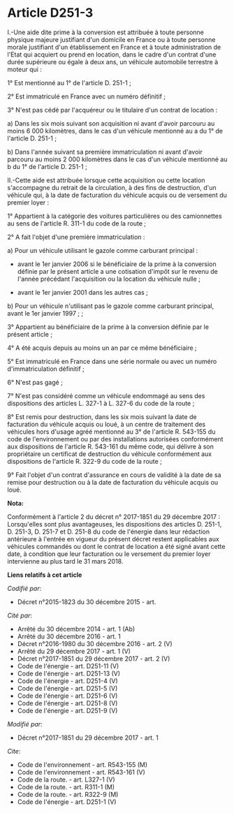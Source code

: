 # Article D251-3

I.-Une aide dite prime à la conversion est attribuée à toute personne physique majeure justifiant d'un domicile en France ou
à toute personne morale justifiant d'un établissement en France et à toute administration de l'Etat qui acquiert ou prend en
location, dans le cadre d'un contrat d'une durée supérieure ou égale à deux ans, un véhicule automobile terrestre à moteur
qui : 

1° Est mentionné au 1° de l'article D. 251-1 ; 

2° Est immatriculé en France avec un numéro définitif ; 

3° N'est pas cédé par l'acquéreur ou le titulaire d'un contrat de location : 

a) Dans les six mois suivant son acquisition ni avant d'avoir parcouru au moins 6 000 kilomètres, dans le cas d'un véhicule
mentionné au a du 1° de l'article D. 251-1 ; 

b) Dans l'année suivant sa première immatriculation ni avant d'avoir parcouru au moins 2 000 kilomètres dans le cas d'un
véhicule mentionné au b du 1° de l'article D. 251-1 ; 

II.-Cette aide est attribuée lorsque cette acquisition ou cette location s'accompagne du retrait de la circulation, à des
fins de destruction, d'un véhicule qui, à la date de facturation du véhicule acquis ou de versement du premier loyer : 

1° Appartient à la catégorie des voitures particulières ou des camionnettes au sens de l'article R. 311-1 du code de la
route ; 

2° A fait l'objet d'une première immatriculation : 

a) Pour un véhicule utilisant le gazole comme carburant principal :

- avant le 1er janvier 2006 si le bénéficiaire de la prime à la conversion définie par le présent article a une cotisation
d'impôt sur le revenu de l'année précédant l'acquisition ou la location du véhicule nulle ;

- avant le 1er janvier 2001 dans les autres cas ; 

b) Pour un véhicule n'utilisant pas le gazole comme carburant principal, avant le 1er janvier 1997 ; ; 

3° Appartient au bénéficiaire de la prime à la conversion définie par le présent article ; 

4° A été acquis depuis au moins un an par ce même bénéficiaire ; 

5° Est immatriculé en France dans une série normale ou avec un numéro d'immatriculation définitif ; 

6° N'est pas gagé ; 

7° N'est pas considéré comme un véhicule endommagé au sens des dispositions des articles L. 327-1 à L. 327-6 du code de la
route ; 

8° Est remis pour destruction, dans les six mois suivant la date de facturation du véhicule acquis ou loué, à un centre de
traitement des véhicules hors d'usage agréé mentionné au 3° de l'article R. 543-155 du code de l'environnement ou par des
installations autorisées conformément aux dispositions de l'article R. 543-161 du même code, qui délivre à son propriétaire
un certificat de destruction du véhicule conformément aux dispositions de l'article R. 322-9 du code de la route ; 

9° Fait l'objet d'un contrat d'assurance en cours de validité à la date de sa remise pour destruction ou à la date de
facturation du véhicule acquis ou loué.

**Nota:**

Conformément à l'article 2 du décret n° 2017-1851 du 29 décembre 2017 : Lorsqu'elles sont plus avantageuses, les dispositions
des articles D. 251-1, D. 251-3, D. 251-7 et D. 251-8 du code de l'énergie dans leur rédaction antérieure à l'entrée en
vigueur du présent décret restent applicables aux véhicules commandés ou dont le contrat de location a été signé avant cette
date, à condition que leur facturation ou le versement du premier loyer intervienne au plus tard le 31 mars 2018.

**Liens relatifs à cet article**

_Codifié par_:

  - Décret n°2015-1823 du 30 décembre 2015 - art.

_Cité par_:

  - Arrêté du 30 décembre 2014 - art. 1 (Ab)
  - Arrêté du 30 décembre 2016 - art. 1
  - Décret n°2016-1980 du 30 décembre 2016 - art. 2 (V)
  - Arrêté du 29 décembre 2017 - art. 1 (V)
  - Décret n°2017-1851 du 29 décembre 2017 - art. 2 (V)
  - Code de l'énergie - art. D251-11 (V)
  - Code de l'énergie - art. D251-13 (V)
  - Code de l'énergie - art. D251-4 (V)
  - Code de l'énergie - art. D251-5 (V)
  - Code de l'énergie - art. D251-6 (V)
  - Code de l'énergie - art. D251-8 (V)
  - Code de l'énergie - art. D251-9 (V)

_Modifié par_:

  - Décret n°2017-1851 du 29 décembre 2017 - art. 1

_Cite_:

  - Code de l'environnement - art. R543-155 (M)
  - Code de l'environnement - art. R543-161 (V)
  - Code de la route. - art. L327-1 (V)
  - Code de la route. - art. R311-1 (M)
  - Code de la route. - art. R322-9 (M)
  - Code de l'énergie - art. D251-1 (V)
